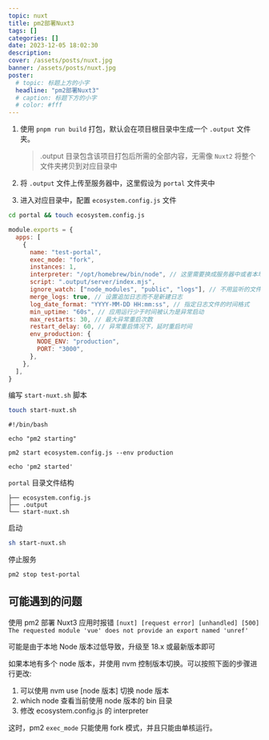 ```yaml
---
topic: nuxt
title: pm2部署Nuxt3
tags: []
categories: []
date: 2023-12-05 18:02:30
description:
cover: /assets/posts/nuxt.jpg
banner: /assets/posts/nuxt.jpg
poster:
  # topic: 标题上方的小字
  headline: "pm2部署Nuxt3"
  # caption: 标题下方的小字
  # color: #fff
---
```


1. 使用 `pnpm run build` 打包，默认会在项目根目录中生成一个 `.output` 文件夹。
   > .output 目录包含该项目打包后所需的全部内容，无需像 `Nuxt2` 将整个文件夹拷贝到对应目录中
2. 将 `.output` 文件上传至服务器中，这里假设为 `portal` 文件夹中

3. 进入对应目录中，配置 `ecosystem.config.js` 文件

```bash
cd portal && touch ecosystem.config.js
```

```js ecosystem.config.js
module.exports = {
  apps: [
    {
      name: "test-portal",
      exec_mode: "fork",
      instances: 1,
      interpreter: "/opt/homebrew/bin/node", // 这里需要换成服务器中或者本地高版本Node bin目录
      script: ".output/server/index.mjs",
      ignore_watch: ["node_modules", "public", "logs"], // 不用监听的文件
      merge_logs: true, // 设置追加日志而不是新建日志
      log_date_format: "YYYY-MM-DD HH:mm:ss", // 指定日志文件的时间格式
      min_uptime: "60s", // 应用运行少于时间被认为是异常启动
      max_restarts: 30, // 最大异常重启次数
      restart_delay: 60, // 异常重启情况下，延时重启时间
      env_production: {
        NODE_ENV: "production",
        PORT: "3000",
      },
    },
  ],
}
```

编写 `start-nuxt.sh` 脚本

```bash
touch start-nuxt.sh
```

```shell
#!/bin/bash

echo "pm2 starting"

pm2 start ecosystem.config.js --env production

echo 'pm2 started'
```

`portal` 目录文件结构

```
├── ecosystem.config.js
├── .output
└── start-nuxt.sh
```

启动

```bash
sh start-nuxt.sh
```

停止服务

```bash
pm2 stop test-portal
```

## 可能遇到的问题

使用 pm2 部署 Nuxt3 应用时报错 `[nuxt] [request error] [unhandled] [500] The requested module 'vue' does not provide an export named 'unref'`

可能是由于本地 Node 版本过低导致，升级至 18.x 或最新版本即可

如果本地有多个 node 版本，并使用 nvm 控制版本切换。可以按照下面的步骤进行更改:

1. 可以使用 nvm use [node 版本] 切换 node 版本
2. which node 查看当前使用 node 版本的 bin 目录
3. 修改 ecosystem.config.js 的 interpreter

这时，pm2 `exec_mode` 只能使用 fork 模式，并且只能由单核运行。
